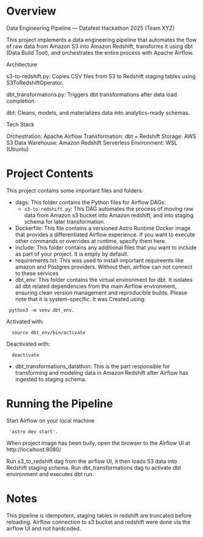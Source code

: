 Overview
========
Data Engineering Pipeline — Datafest Hackathon 2025 (Team XYZ)

This project implements a data engineering pipeline that automates the flow of raw data from Amazon S3 into Amazon Redshift, transforms it using dbt (Data Build Tool), and orchestrates the entire process with Apache Airflow.

Architecture


s3-to-redshift.py: Copies CSV files from S3 to Redshift staging tables using S3ToRedshiftOperator.

dbt_transformations.py: Triggers dbt transformations after data load completion.

dbt: Cleans, models, and materializes data into analytics-ready schemas.


Tech Stack

Orchestration: Apache Airflow
Transformation: dbt + Redshift
Storage: AWS S3
Data Warehouse: Amazon Redshift Serverless
Environment: WSL (Ubuntu)

Project Contents
================

This project contains some important files and folders:

- dags: This folder contains the Python files for Airflow DAGs:
    - `s3-to-redshift.py`: This DAG automates the process of moving raw data from Amazon s3 bucket into Amazon redshift, and into staging schema for later transformation.
- Dockerfile: This file contains a versioned Astro Runtime Docker image that provides a differentiated Airflow experience. If you want to execute other commands or overrides at runtime, specify them here.
- include: This folder contains any additional files that you want to include as part of your project. It is empty by default.
- requirements.txt: This was used to install important requireents like amazon and Postgres providers. Without then, airflow can not connect to these services
- dbt_env: This folder contains the virtual environment for dbt. It isolates all dbt related dependencies from the main Airflow environment, ensuring clean version management and reproducible builds. Please note that it is system-specific. It was Created using:  
 ```
  python3 -m venv dbt_env.

```
Activated with:
```
  source dbt_env/bin/activate
```
Deactivated with:
```
  deactivate
```

- dbt_transformations_datathon: This is the part responsible for transforming and modeling data in Amazon Redshift after Airflow has ingested to staging schema.


Running the Pipeline
===========================

Start Airflow on your local machine
```
 'astro dev start'.

```
When project image has been buily, open the browser to the Airflow UI at http://localhost:8080/

Run s3_to_redshift dag from the airflow UI, it then loads S3 data into Redshift staging schema.
Run dbt_transformations dag to activate dbt environment and executes dbt run.

Notes
=================================

This pipeline is idempotent, staging tables in redshift are truncated before reloading.
Airflow connection to s3 bucket and redshift were done via the airflow UI and not hardcoded.
